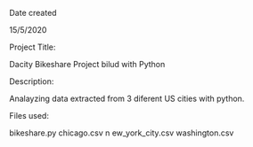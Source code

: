 Date created

15/5/2020

Project Title:

Dacity Bikeshare Project bilud with Python

Description:

Analayzing data extracted from 3 diferent US cities with python.

Files used:

bikeshare.py 
chicago.csv n
ew_york_city.csv 
washington.csv